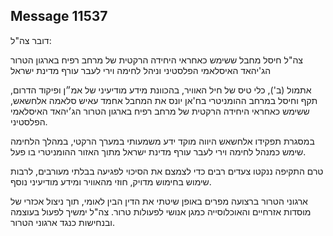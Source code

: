 ## Message 11537

דובר צה"ל: 

צה"ל חיסל מחבל ששימש כאחראי היחידה הרקטית של מרחב רפיח בארגון הטרור הג'יהאד האיסלאמי הפלסטיני וניהל לחימה וירי לעבר עורף מדינת ישראל

אתמול (ב'), כלי טיס של חיל האוויר, בהכוונת מידע מודיעיני של אמ״ן ופיקוד הדרום, תקף וחיסל במרחב ההומניטרי בח'אן יונס את המחבל אחמד עאיש סלאמה אלחשאש, ששימש כאחראי היחידה הרקטית של מרחב רפיח בארגון הטרור הג׳יהאד האיסלאמי הפלסטיני.

במסגרת תפקידו אלחשאש היווה מוקד ידע משמעותי במערך הרקטי, במהלך הלחימה שימש כמנהל לחימה וירי לעבר עורף מדינת ישראל מתוך האזור ההומניטרי בו פעל.

טרם התקיפה ננקטו צעדים רבים כדי לצמצם את הסיכוי לפגיעה בבלתי מעורבים, לרבות שימוש בחימוש מדויק, חוזי מהאוויר ומידע מודיעיני נוסף.

ארגוני הטרור ברצועה מפרים באופן שיטתי את הדין הבין לאומי, תוך ניצול אכזרי של מוסדות אזרחיים והאוכלוסייה כמגן אנושי לפעולות טרור. צה"ל ימשיך לפעול בעוצמה ובנחישות כנגד ארגוני הטרור.

